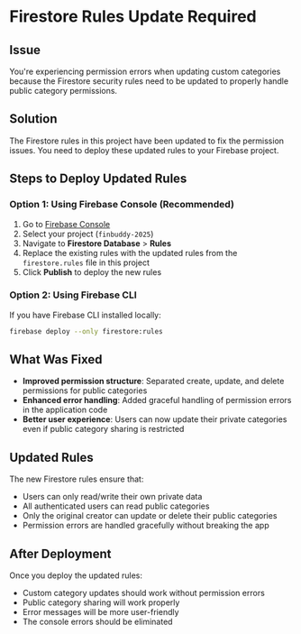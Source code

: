 # Firestore Rules Update Required

## Issue
You're experiencing permission errors when updating custom categories because the Firestore security rules need to be updated to properly handle public category permissions.

## Solution
The Firestore rules in this project have been updated to fix the permission issues. You need to deploy these updated rules to your Firebase project.

## Steps to Deploy Updated Rules

### Option 1: Using Firebase Console (Recommended)
1. Go to [Firebase Console](https://console.firebase.google.com/)
2. Select your project (`finbuddy-2025`)
3. Navigate to **Firestore Database** > **Rules**
4. Replace the existing rules with the updated rules from the `firestore.rules` file in this project
5. Click **Publish** to deploy the new rules

### Option 2: Using Firebase CLI
If you have Firebase CLI installed locally:
```bash
firebase deploy --only firestore:rules
```

## What Was Fixed
- **Improved permission structure**: Separated create, update, and delete permissions for public categories
- **Enhanced error handling**: Added graceful handling of permission errors in the application code
- **Better user experience**: Users can now update their private categories even if public category sharing is restricted

## Updated Rules
The new Firestore rules ensure that:
- Users can only read/write their own private data
- All authenticated users can read public categories
- Only the original creator can update or delete their public categories
- Permission errors are handled gracefully without breaking the app

## After Deployment
Once you deploy the updated rules:
- Custom category updates should work without permission errors
- Public category sharing will work properly
- Error messages will be more user-friendly
- The console errors should be eliminated